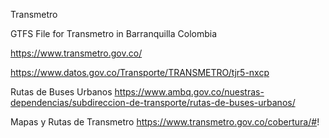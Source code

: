 Transmetro

GTFS File for Transmetro in Barranquilla Colombia

https://www.transmetro.gov.co/

https://www.datos.gov.co/Transporte/TRANSMETRO/tjr5-nxcp

Rutas de Buses Urbanos
https://www.ambq.gov.co/nuestras-dependencias/subdireccion-de-transporte/rutas-de-buses-urbanos/

Mapas y Rutas de Transmetro
https://www.transmetro.gov.co/cobertura/#!
